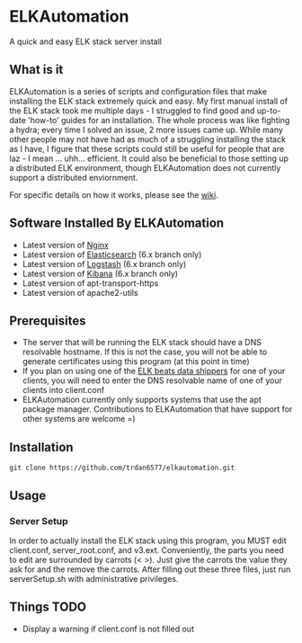 # ELKAutomation
A quick and easy ELK stack server install

## What is it
ELKAutomation is a series of scripts and configuration files that make installing
the ELK stack extremely quick and easy. My first manual install of the ELK stack
took me multiple days - I struggled to find good and up-to-date 'how-to' guides for
an installation. The whole process was like fighting a hydra; every time I solved an
issue, 2 more issues came up. While many other people may not have had as much of
a struggling installing the stack as I have, I figure that these scripts could still
be useful for people that are laz - I mean ... uhh... efficient. It could also be beneficial
to those setting up a distributed ELK environment, though ELKAutomation does not
currently support a distributed enviornment.

For specific details on how it works, please see the 
[wiki](https://github.com/TRDan6577/ELKAutomation/wiki).

## Software Installed By ELKAutomation
* Latest version of [Nginx](https://nginx.com)
* Latest version of [Elasticsearch](https://elastic.co/products/elasticsearch) (6.x branch only)
* Latest version of [Logstash](https://elastic.co/products/logstash) (6.x branch only)
* Latest version of [Kibana](https://elastic.co/products/kibana) (6.x branch only)
* Latest version of apt-transport-https
* Latest version of apache2-utils

## Prerequisites
* The server that will be running the ELK stack should have a DNS resolvable hostname.
If this is not the case, you will not be able to generate certificates using this program
(at this point in time)
* If you plan on using one of the [ELK beats data shippers](https://elastic.co/products/beats)
for one of your clients, you will need to enter the DNS resolvable name of one
of your clients into client.conf
* ELKAutomation currently only supports systems that use the apt package manager.
Contributions to ELKAutomation that have support for other systems are welcome =)

## Installation
`git clone https://github.com/trdan6577/elkautomation.git`

## Usage
### Server Setup
In order to actually install the ELK stack using this program, you MUST edit
client.conf, server\_root.conf, and v3.ext. Conveniently, the parts you need
to edit are surrounded by carrots (< >). Just give the carrots the value they ask
for and the remove the carrots. After filling out these three files, just run
serverSetup.sh with administrative privileges.

## Things TODO
* Display a warning if client.conf is not filled out
